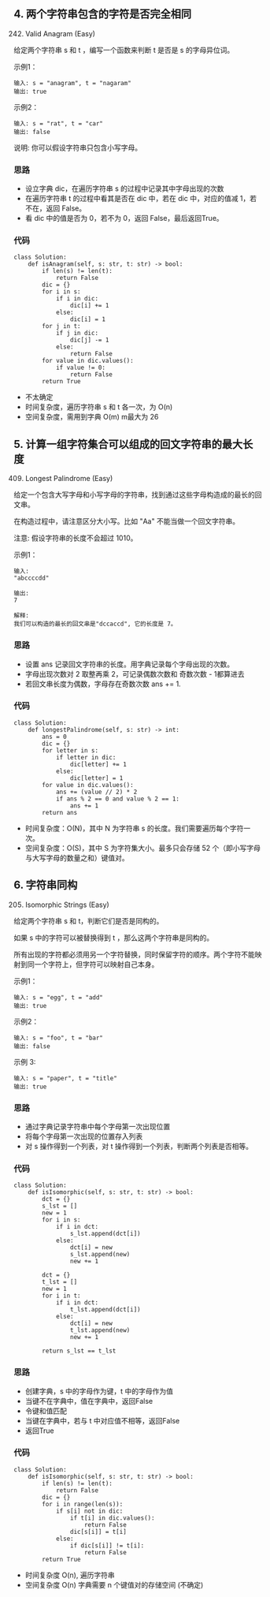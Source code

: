 ## 4. 两个字符串包含的字符是否完全相同
242. Valid Anagram (Easy)

给定两个字符串 s 和 t ，编写一个函数来判断 t 是否是 s 的字母异位词。

示例1：
```
输入: s = "anagram", t = "nagaram"
输出: true
```
示例2：
```
输入: s = "rat", t = "car"
输出: false
```
说明:
你可以假设字符串只包含小写字母。
### 思路
- 设立字典 dic，在遍历字符串 s 的过程中记录其中字母出现的次数
- 在遍历字符串 t 的过程中看其是否在 dic 中，若在 dic 中，对应的值减 1，若不在，返回 False。
- 看 dic 中的值是否为 0，若不为 0，返回 False，最后返回True。

### 代码
```
class Solution:
    def isAnagram(self, s: str, t: str) -> bool:
        if len(s) != len(t):
            return False
        dic = {}
        for i in s:
            if i in dic:
                dic[i] += 1
            else:
                dic[i] = 1
        for j in t:
            if j in dic:
                dic[j] -= 1
            else:
                return False
        for value in dic.values():
            if value != 0:
                return False
        return True
```
- 不太确定
- 时间复杂度，遍历字符串 s 和 t 各一次，为 O(n)
- 空间复杂度，需用到字典 O(m) m最大为 26

## 5. 计算一组字符集合可以组成的回文字符串的最大长度
409. Longest Palindrome (Easy)

给定一个包含大写字母和小写字母的字符串，找到通过这些字母构造成的最长的回文串。

在构造过程中，请注意区分大小写。比如 "Aa" 不能当做一个回文字符串。


注意:
假设字符串的长度不会超过 1010。

示例1：
```
输入:
"abccccdd"

输出:
7

解释:
我们可以构造的最长的回文串是"dccaccd", 它的长度是 7。
```
### 思路
- 设置 ans 记录回文字符串的长度。用字典记录每个字母出现的次数。
- 字母出现次数对 2 取整再乘 2，可记录偶数次数和 奇数次数 - 1都算进去
- 若回文串长度为偶数，字母存在奇数次数 ans += 1.

### 代码
```
class Solution:
    def longestPalindrome(self, s: str) -> int:
        ans = 0
        dic = {}
        for letter in s:
            if letter in dic:
                dic[letter] += 1
            else:
                dic[letter] = 1
        for value in dic.values():
            ans += (value // 2) * 2
            if ans % 2 == 0 and value % 2 == 1:
                ans += 1
        return ans
```
- 时间复杂度：O(N)，其中 N 为字符串 s 的长度。我们需要遍历每个字符一次。
- 空间复杂度：O(S)，其中 S 为字符集大小。最多只会存储 52 个（即小写字母与大写字母的数量之和）键值对。

## 6. 字符串同构
205. Isomorphic Strings (Easy)

给定两个字符串 s 和 t，判断它们是否是同构的。

如果 s 中的字符可以被替换得到 t ，那么这两个字符串是同构的。

所有出现的字符都必须用另一个字符替换，同时保留字符的顺序。两个字符不能映射到同一个字符上，但字符可以映射自己本身。

示例1：
```
输入: s = "egg", t = "add"
输出: true
```
示例2：
```
输入: s = "foo", t = "bar"
输出: false
```
示例 3:

```
输入: s = "paper", t = "title"
输出: true
```
### 思路
- 通过字典记录字符串中每个字母第一次出现位置
- 将每个字母第一次出现的位置存入列表
- 对 s 操作得到一个列表，对 t 操作得到一个列表，判断两个列表是否相等。

### 代码
```
class Solution:
    def isIsomorphic(self, s: str, t: str) -> bool:
        dct = {}
        s_lst = []
        new = 1
        for i in s:
            if i in dct:
                s_lst.append(dct[i])
            else:
                dct[i] = new
                s_lst.append(new)
                new += 1

        dct = {}
        t_lst = []
        new = 1
        for i in t:
            if i in dct:
                t_lst.append(dct[i])
            else:
                dct[i] = new
                t_lst.append(new)
                new += 1

        return s_lst == t_lst
```
### 思路
- 创建字典，s 中的字母作为键，t 中的字母作为值
- 当键不在字典中，值在字典中，返回False
- 令键和值匹配
- 当键在字典中，若与 t 中对应值不相等，返回False
- 返回True

### 代码
```
class Solution:
    def isIsomorphic(self, s: str, t: str) -> bool:
        if len(s) != len(t):
            return False
        dic = {}
        for i in range(len(s)):
            if s[i] not in dic:
                if t[i] in dic.values():
                    return False
                dic[s[i]] = t[i]
            else:
                if dic[s[i]] != t[i]:
                    return False
        return True
```
- 时间复杂度 O(n), 遍历字符串
- 空间复杂度 O(n) 字典需要 n 个键值对的存储空间 (不确定)